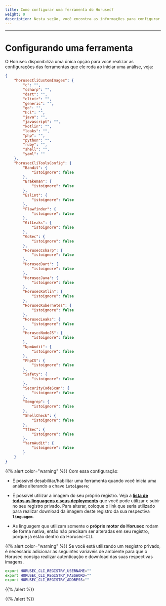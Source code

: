 ```yaml
---
title: Como configurar uma ferramenta do Horusec?
weight: 9
description: Nesta seção, você encontra as informações para configurar uma ferramenta do horusec
---
```


---

# **Configurando uma ferramenta**

O Horusec disponibiliza uma única opção para você realizar as configurações das ferramentas que ele roda ao iniciar uma análise, veja: 

```json
{
    "horusecCliCustomImages": {
        "c": "",
        "csharp": "",
        "dart": "",
        "elixir": "",
        "generic": "",
        "go": "",
        "hcl": "",
        "java": "",
        "javascript": "",
        "kotlin": "",
        "leaks": "",
        "php": "",
        "python": "",
        "ruby": "",
        "shell": "",
        "yaml": ""
    },
    "horusecCliToolsConfig": {
        "Bandit": {
            "istoignore": false
        },
        "Brakeman": {
            "istoignore": false
        },
        "Eslint": {
            "istoignore": false
        },
        "Flawfinder": {
            "istoignore": false
        },
        "GitLeaks": {
            "istoignore": false
        },
        "GoSec": {
            "istoignore": false
        },
        "HorusecCsharp": {
            "istoignore": false
        },
        "HorusecDart": {
            "istoignore": false
        },
        "HorusecJava": {
            "istoignore": false
        },
        "HorusecKotlin": {
            "istoignore": false
        },
        "HorusecKubernetes": {
            "istoignore": false
        },
        "HorusecLeaks": {
            "istoignore": false
        },
        "HorusecNodeJS": {
            "istoignore": false
        },
        "NpmAudit": {
            "istoignore": false
        },
        "PhpCS": {
            "istoignore": false
        },
        "Safety": {
            "istoignore": false
        },
        "SecurityCodeScan": {
            "istoignore": false
        },
        "Semgrep": {
            "istoignore": false
        },
        "ShellCheck": {
            "istoignore": false
        },
        "TfSec": {
            "istoignore": false
        },
        "YarnAudit": {
            "istoignore": false
        }
    }
}
```

{{% alert color="warning" %}}
Com essa configuração:

* É possível desabilitar/habilitar uma ferramenta quando você inicia uma análise alterando a chave **`istoignore`**;

* É possível utilizar a imagem do seu próprio registro. Veja a [**lista de todos as linguagens e seus deployments**](https://github.com/ZupIT/horusec/tree/master/horusec-cli/internal/services/formatters) que você pode utilizar e subir no seu registro privado. 
Para alterar, coloque o link que seria utilizado para realizar download da imagem deste registro da sua respectiva **`linguagem`**.

* As linguagem que utilizam somente o **próprio motor do Horusec** rodam de forma nativa, então não precisam ser alteradas em seu registro, porque já estão dentro da Horusec-CLI.

{{% alert color="warning" %}}
Se você está utilizando um resgistro privado, é necessário adicionar as seguintes variavéis de ambiente para que o Horusec consiga realizar autenticação e download das suas respectivas imagens.
```bash
export HORUSEC_CLI_REGISTRY_USERNAME=""
export HORUSEC_CLI_REGISTRY_PASSWORD=""
export HORUSEC_CLI_REGISTRY_ADDRESS=""
```
{{% /alert %}}

{{% /alert %}}
